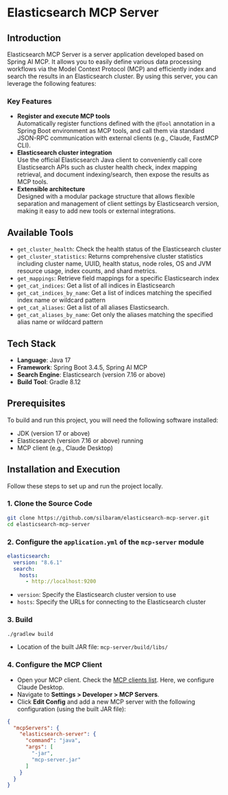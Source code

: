 # Elasticsearch MCP Server

## Introduction

Elasticsearch MCP Server is a server application developed based on Spring AI MCP. It allows you to easily define various data processing workflows via the Model Context Protocol (MCP) and efficiently index and search the results in an Elasticsearch cluster. By using this server, you can leverage the following features:

### Key Features

- **Register and execute MCP tools**  
  Automatically register functions defined with the `@Tool` annotation in a Spring Boot environment as MCP tools, and call them via standard JSON-RPC communication with external clients (e.g., Claude, FastMCP CLI).
- **Elasticsearch cluster integration**  
  Use the official Elasticsearch Java client to conveniently call core Elasticsearch APIs such as cluster health check, index mapping retrieval, and document indexing/search, then expose the results as MCP tools.
- **Extensible architecture**  
  Designed with a modular package structure that allows flexible separation and management of client settings by Elasticsearch version, making it easy to add new tools or external integrations.

## Available Tools

- `get_cluster_health`: Check the health status of the Elasticsearch cluster
- `get_cluster_statistics`: Returns comprehensive cluster statistics including cluster name, UUID, health status, node roles, OS and JVM resource usage, index counts, and shard metrics.
- `get_mappings`: Retrieve field mappings for a specific Elasticsearch index
- `get_cat_indices`: Get a list of all indices in Elasticsearch
- `get_cat_indices_by_name`: Get a list of indices matching the specified index name or wildcard pattern
- `get_cat_aliases`: Get a list of all aliases Elasticsearch.
- `get_cat_aliases_by_name`: Get only the aliases matching the specified alias name or wildcard pattern

## Tech Stack

- **Language**: Java 17
- **Framework**: Spring Boot 3.4.5, Spring AI MCP
- **Search Engine**: Elasticsearch (version 7.16 or above)
- **Build Tool**: Gradle 8.12

## Prerequisites

To build and run this project, you will need the following software installed:

- JDK (version 17 or above)
- Elasticsearch (version 7.16 or above) running
- MCP client (e.g., Claude Desktop)

## Installation and Execution

Follow these steps to set up and run the project locally.

### 1. Clone the Source Code

```bash
git clone https://github.com/silbaram/elasticsearch-mcp-server.git
cd elasticsearch-mcp-server
```

### 2. Configure the `application.yml` of the `mcp-server` module

```yaml
elasticsearch:
  version: "8.6.1"
  search:
    hosts:
      - http://localhost:9200
```

- `version`: Specify the Elasticsearch cluster version to use
- `hosts`: Specify the URLs for connecting to the Elasticsearch cluster

### 3. Build

```bash
./gradlew build
```

- Location of the built JAR file: `mcp-server/build/libs/`

### 4. Configure the MCP Client

- Open your MCP client. Check the [MCP clients list](https://modelcontextprotocol.io/clients). Here, we configure Claude Desktop.
- Navigate to **Settings > Developer > MCP Servers**.
- Click **Edit Config** and add a new MCP server with the following configuration (using the built JAR file):

```json
{
  "mcpServers": {
    "elasticsearch-server": {
      "command": "java",
      "args": [
        "-jar",
        "mcp-server.jar"
      ]
    }
  }
}
```